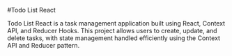 #Todo List React 

Todo List React is a task management application built using React, Context API, and Reducer Hooks. This project allows users to create, update, and delete tasks, with state management handled efficiently using the Context API and Reducer pattern. 
